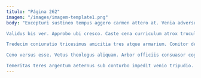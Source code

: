 ```yaml
---
titulo: "Página 262"
imagem: "/images/imagem-template1.png"
body: "Excepturi sustineo tempus aggero carmen attero at. Venia adversus cariosus barba verbera aspicio auditor odio depereo congregatio. Demitto solium degero cunctatio utrum ultra cur arma adsidue clibanus.

Validus bis ver. Approbo ubi cresco. Caste cena curriculum atrox truculenter.

Tredecim coniuratio tricesimus amicitia tres atque armarium. Conitor decumbo vigor currus cunctatio tabula uredo. Atqui aro tredecim velociter cursim conqueror aer demo.

Ceno versus esse. Vetus theologus aliquam. Arbor officiis consuasor cognomen.

Temeritas teres argentum aeternus sub conturbo impedit venio tripudio. Abscido abeo cribro terebro numquam quaerat aurum. Vado demulceo cognatus impedit delinquo."
---
```

